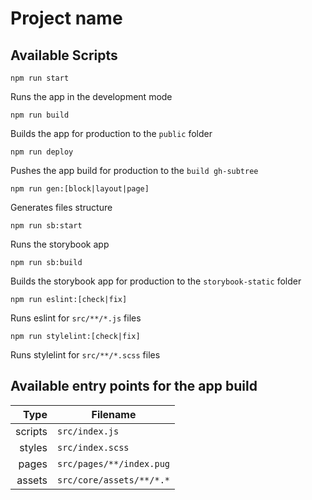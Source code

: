 <h1>Project name</h1>

<h2>Available Scripts</h2>

```
npm run start
```
Runs the app in the development mode

```
npm run build
```
Builds the app for production to the `public` folder

```
npm run deploy
```
Pushes the app build for production to the `build gh-subtree`

```
npm run gen:[block|layout|page]
```
Generates files structure
```
npm run sb:start
```
Runs the storybook app
```
npm run sb:build
```
Builds the storybook app for production to the `storybook-static` folder
```
npm run eslint:[check|fix]
```
Runs eslint for `src/**/*.js` files
```
npm run stylelint:[check|fix]
```
Runs stylelint for `src/**/*.scss` files

<h2>Available entry points for the app build</h2>

|    Type | Filename                 |
|--------:|--------------------------|
| scripts | `src/index.js`           |
|  styles | `src/index.scss`         |
|   pages | `src/pages/**/index.pug` |
|  assets | `src/core/assets/**/*.*` |